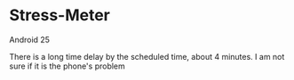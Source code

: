 # Stress-Meter

Android 25

There is a long time delay by the scheduled time, about 4 minutes. I am not sure if it is the phone's problem
